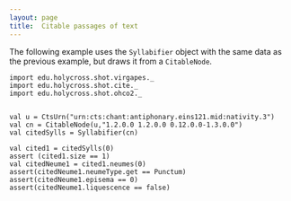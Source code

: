 ```yaml
---
layout: page
title:  Citable passages of text
---
```





The following example uses the `Syllabifier` object with the same data as the previous example, but draws it from a `CitableNode`.

```tut:silent
import edu.holycross.shot.virgapes._
import edu.holycross.shot.cite._
import edu.holycross.shot.ohco2._


val u = CtsUrn("urn:cts:chant:antiphonary.eins121.mid:nativity.3")
val cn = CitableNode(u,"1.2.0.0 1.2.0.0 0.12.0.0-1.3.0.0")
val citedSylls = Syllabifier(cn)

val cited1 = citedSylls(0)
assert (cited1.size == 1)
val citedNeume1 = cited1.neumes(0)
assert(citedNeume1.neumeType.get == Punctum)
assert(citedNeume1.episema == 0)
assert(citedNeume1.liquescence == false)
```
